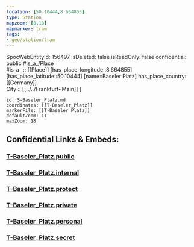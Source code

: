 ```yaml
---
location: [50.10444,8.664855] 
type: Station 
mapzoom: [8,18] 
mapmarker: tram 
tags:
- geo/station/tram
---
```

SpocWebEntityId: 156497
isDeleted: false
isReadOnly: false
confidential: public
#is_a_/Place  
#is_a_ :: [[Place]] 
[has_place_longitude::8.664855] 
[has_place_latitude::50.10444] 
[name::Baseler Platz] 
has_place_country:: [[Germany]]  
City :: [[../../Frankfurt~Main]] ] 


```leaflet
id: S-Baseler_Platz.md
coordinates: [[T-Baseler_Platz]] 
markerFile: [[T-Baseler_Platz]] 
defaultZoom: 11 
maxZoom: 18
```


## Confidential Links & Embeds: 

### [T-Baseler_Platz.public](/_public/\Earth\Continent\Europe\Europe~Central\Germany\Germany~West\Hessen\counties~Hessen\Frankfurt~Main\Stations-FFM~TT-Baseler_Platz.public.md) 

### [T-Baseler_Platz.internal](/_internal/\Earth\Continent\Europe\Europe~Central\Germany\Germany~West\Hessen\counties~Hessen\Frankfurt~Main\Stations-FFM~TT-Baseler_Platz.internal.md) 

### [T-Baseler_Platz.protect](/_protect/\Earth\Continent\Europe\Europe~Central\Germany\Germany~West\Hessen\counties~Hessen\Frankfurt~Main\Stations-FFM~TT-Baseler_Platz.protect.md) 

### [T-Baseler_Platz.private](/_private/\Earth\Continent\Europe\Europe~Central\Germany\Germany~West\Hessen\counties~Hessen\Frankfurt~Main\Stations-FFM~TT-Baseler_Platz.private.md) 

### [T-Baseler_Platz.personal](/_personal/\Earth\Continent\Europe\Europe~Central\Germany\Germany~West\Hessen\counties~Hessen\Frankfurt~Main\Stations-FFM~TT-Baseler_Platz.personal.md) 

### [T-Baseler_Platz.secret](/_secret/\Earth\Continent\Europe\Europe~Central\Germany\Germany~West\Hessen\counties~Hessen\Frankfurt~Main\Stations-FFM~TT-Baseler_Platz.secret.md)

